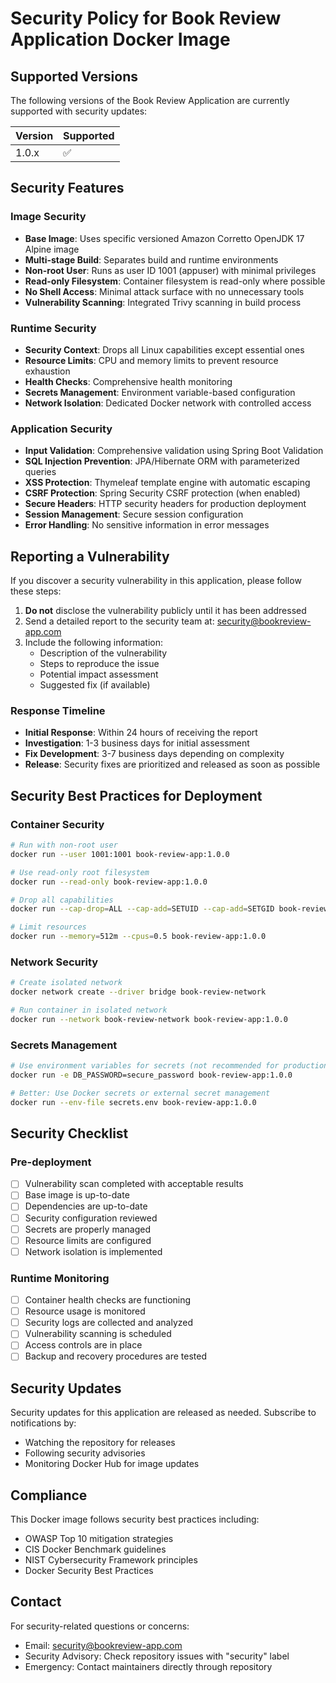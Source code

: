 # Security Policy for Book Review Application Docker Image

## Supported Versions

The following versions of the Book Review Application are currently supported with security updates:

| Version | Supported          |
| ------- | ------------------ |
| 1.0.x   | :white_check_mark: |

## Security Features

### Image Security
- **Base Image**: Uses specific versioned Amazon Corretto OpenJDK 17 Alpine image
- **Multi-stage Build**: Separates build and runtime environments
- **Non-root User**: Runs as user ID 1001 (appuser) with minimal privileges
- **Read-only Filesystem**: Container filesystem is read-only where possible
- **No Shell Access**: Minimal attack surface with no unnecessary tools
- **Vulnerability Scanning**: Integrated Trivy scanning in build process

### Runtime Security
- **Security Context**: Drops all Linux capabilities except essential ones
- **Resource Limits**: CPU and memory limits to prevent resource exhaustion
- **Health Checks**: Comprehensive health monitoring
- **Secrets Management**: Environment variable-based configuration
- **Network Isolation**: Dedicated Docker network with controlled access

### Application Security
- **Input Validation**: Comprehensive validation using Spring Boot Validation
- **SQL Injection Prevention**: JPA/Hibernate ORM with parameterized queries
- **XSS Protection**: Thymeleaf template engine with automatic escaping
- **CSRF Protection**: Spring Security CSRF protection (when enabled)
- **Secure Headers**: HTTP security headers for production deployment
- **Session Management**: Secure session configuration
- **Error Handling**: No sensitive information in error messages

## Reporting a Vulnerability

If you discover a security vulnerability in this application, please follow these steps:

1. **Do not** disclose the vulnerability publicly until it has been addressed
2. Send a detailed report to the security team at: security@bookreview-app.com
3. Include the following information:
   - Description of the vulnerability
   - Steps to reproduce the issue
   - Potential impact assessment
   - Suggested fix (if available)

### Response Timeline

- **Initial Response**: Within 24 hours of receiving the report
- **Investigation**: 1-3 business days for initial assessment
- **Fix Development**: 3-7 business days depending on complexity
- **Release**: Security fixes are prioritized and released as soon as possible

## Security Best Practices for Deployment

### Container Security
```bash
# Run with non-root user
docker run --user 1001:1001 book-review-app:1.0.0

# Use read-only root filesystem
docker run --read-only book-review-app:1.0.0

# Drop all capabilities
docker run --cap-drop=ALL --cap-add=SETUID --cap-add=SETGID book-review-app:1.0.0

# Limit resources
docker run --memory=512m --cpus=0.5 book-review-app:1.0.0
```

### Network Security
```bash
# Create isolated network
docker network create --driver bridge book-review-network

# Run container in isolated network
docker run --network book-review-network book-review-app:1.0.0
```

### Secrets Management
```bash
# Use environment variables for secrets (not recommended for production)
docker run -e DB_PASSWORD=secure_password book-review-app:1.0.0

# Better: Use Docker secrets or external secret management
docker run --env-file secrets.env book-review-app:1.0.0
```

## Security Checklist

### Pre-deployment
- [ ] Vulnerability scan completed with acceptable results
- [ ] Base image is up-to-date
- [ ] Dependencies are up-to-date
- [ ] Security configuration reviewed
- [ ] Secrets are properly managed
- [ ] Resource limits are configured
- [ ] Network isolation is implemented

### Runtime Monitoring
- [ ] Container health checks are functioning
- [ ] Resource usage is monitored
- [ ] Security logs are collected and analyzed
- [ ] Vulnerability scanning is scheduled
- [ ] Access controls are in place
- [ ] Backup and recovery procedures are tested

## Security Updates

Security updates for this application are released as needed. Subscribe to notifications by:
- Watching the repository for releases
- Following security advisories
- Monitoring Docker Hub for image updates

## Compliance

This Docker image follows security best practices including:
- OWASP Top 10 mitigation strategies
- CIS Docker Benchmark guidelines
- NIST Cybersecurity Framework principles
- Docker Security Best Practices

## Contact

For security-related questions or concerns:
- Email: security@bookreview-app.com
- Security Advisory: Check repository issues with "security" label
- Emergency: Contact maintainers directly through repository
